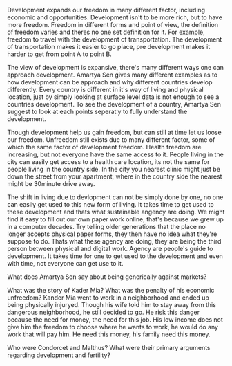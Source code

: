 
Development expands our freedom in many different factor, including economic and opportunities. Development isn't to be more rich, but to have more freedom. Freedom in different forms and point of view, the definition of freedom varies and theres no one set definition for it. For example, freedom to travel with the development of transportation. The development of transportation makes it easier to go place, pre development makes it harder to get from point A to point B.

The view of development is expansive, there's many different ways one can approach development. Amartya Sen gives many different examples as to how development can be approach and why different countries develop differently. Every country is different in it's way of living and physical location, just by simply looking at surface level data is not enough to see a countries development. To see the development of a country, Amartya Sen suggest to look at each points seperatly to fully understand the development.

Though development help us gain freedom, but can still at time let us loose our freedom. Unfreedom still exists due to many different factor, some of which the same factor of development freedom. Health freedom are increasing, but not everyone have the same access to it. People living in the city can easily get access to a health care location, its not the same for people living in the country side. In the city you nearest clinic might just be down the street from your apartment, where in the country side the nearest might be 30minute drive away.

The shift in living due to devlopment can not be simply done by one, no one can easily get used to this new form of living. It takes time to get used to these development and thats what sustainable angency are doing. We might find it easy to fill out our own paper work online, that's because we grew up in a computer decades. Try telling older generations that the place no longer accepts physical paper forms, they then have no idea what they're suppose to do. Thats what these agency are doing, they are being the third person between physical and digital work. Agency are people's guide to development. It takes time for one to get used to the development and even with time, not everyone can get use to it. 

What does Amartya Sen say about being generically against markets?

What was the story of Kader Mia? What was the penalty of his economic unfreedom?
Kander Mia went to work in a neighborhood and ended up being physically injuryed. Though his wife told him to stay away from this dangerous neighborhood, he still decided to go. He risk this danger because the need for money, the need for this job. His low income does not give him the freedom to choose where he wants to work, he would do any work that will pay him. He need this money, his family need this money. 

Who were Condorcet and Malthus? What were their primary arguments regarding development and fertility?
